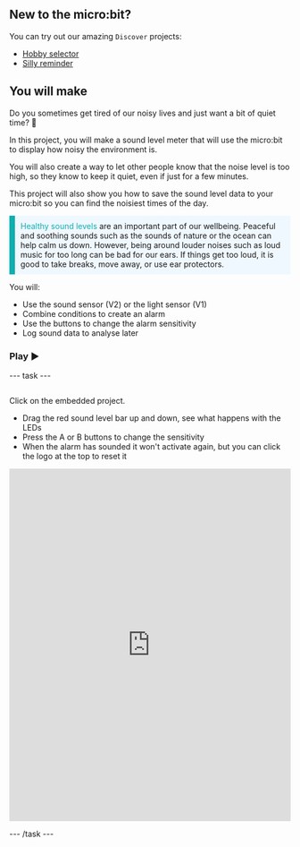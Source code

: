 ## New to the micro:bit?

You can try out our amazing `Discover` projects:
- [Hobby selector](https://projects.raspberrypi.org/en/projects/hobby-selector)
- [Silly reminder](https://projects.raspberrypi.org/en/projects/silly-reminder)

## You will make

Do you sometimes get tired of our noisy lives and just want a bit of quiet time? 🤫

In this project, you will make a sound level meter that will use the micro:bit to display how noisy the environment is.

You will also create a way to let other people know that the noise level is too high, so they know to keep it quiet, even if just for a few minutes.

This project will also show you how to save the sound level data to your micro:bit so you can find the noisiest times of the day.

<p style="border-left: solid; border-width:10px; border-color: #0faeb0; background-color: aliceblue; padding: 10px;">
 <span style="color: #0faeb0">Healthy sound levels</span> are an important part of our wellbeing. Peaceful and soothing sounds such as the sounds of nature or the ocean can help calm us down. However, being around louder noises such as loud music for too long can be bad for our ears. If things get too loud, it is good to take breaks, move away, or use ear protectors.
</p>

You will:
+ Use the sound sensor (V2) or the light sensor (V1)
+ Combine conditions to create an alarm
+ Use the buttons to change the alarm sensitivity
+ Log sound data to analyse later

### Play ▶️

--- task ---

<div style="display: flex; flex-wrap: wrap">
<div style="flex-basis: 175px; flex-grow: 1">  

Click on the embedded project.

+ Drag the red sound level bar up and down, see what happens with the LEDs 
+ Press the A or B buttons to change the sensitivity
+ When the alarm has sounded it won't activate again, but you can click the logo at the top to reset it

<div style="position:relative;height:0;padding-bottom:125%;overflow:hidden;"><iframe style="position:absolute;top:0;left:0;width:100%;height:100%;" src="https://makecode.microbit.org/---run?id=_h86K9q8Yb49s" allowfullscreen="allowfullscreen" sandbox="allow-popups allow-forms allow-scripts allow-same-origin" frameborder="0"></iframe></div>

</div>
</div>

--- /task ---
